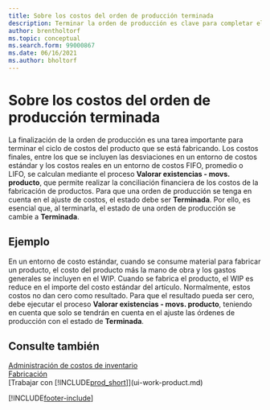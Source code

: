 ```yaml
---
title: Sobre los costos del orden de producción terminada
description: Terminar la orden de producción es clave para completar el ciclo de vida de costes de un artículo de producción. Los costos finales se calculan en la tarea por lotes Ajustar costos - movs. producto.
author: brentholtorf
ms.topic: conceptual
ms.search.form: 99000867
ms.date: 06/16/2021
ms.author: bholtorf
---
```

# <a name="about-finished-production-order-costs"></a>Sobre los costos del orden de producción terminada

La finalización de la orden de producción es una tarea importante para terminar el ciclo de costos del producto que se está fabricando. Los costos finales, entre los que se incluyen las desviaciones en un entorno de costos estándar y los costos reales en un entorno de costos FIFO, promedio o LIFO, se calculan mediante el proceso **Valorar existencias - movs. producto**, que permite realizar la conciliación financiera de los costos de la fabricación de productos. Para que una orden de producción se tenga en cuenta en el ajuste de costos, el estado debe ser **Terminada**. Por ello, es esencial que, al terminarla, el estado de una orden de producción se cambie a **Terminada**.  

## <a name="example"></a>Ejemplo

En un entorno de costo estándar, cuando se consume material para fabricar un producto, el costo del producto más la mano de obra y los gastos generales se incluyen en el WIP. Cuando se fabrica el producto, el WIP es reduce en el importe del costo estándar del artículo. Normalmente, estos costos no dan cero como resultado. Para que el resultado pueda ser cero, debe ejecutar el proceso **Valorar existencias - movs. producto**, teniendo en cuenta que solo se tendrán en cuenta en el ajuste las órdenes de producción con el estado de **Terminada**.  

## <a name="see-also"></a>Consulte también

[Administración de costos de inventario](finance-manage-inventory-costs.md)  
[Fabricación](production-manage-manufacturing.md)  
[Trabajar con [!INCLUDE[prod_short](includes/prod_short.md)]](ui-work-product.md)


[!INCLUDE[footer-include](includes/footer-banner.md)]
